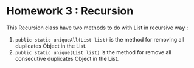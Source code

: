 # Homework 3 : Recursion

This Recursion class have two methods to do with List in recursive way :

1. `public static uniqueAll(List list)` is the method for removing all duplicates Object in the List.
1. `public static unique(List list)` is the method for remove all consecutive duplicates Object in the List.
